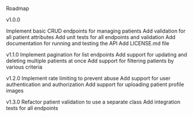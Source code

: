 Roadmap

v1.0.0

 Implement basic CRUD endpoints for managing patients
 Add validation for all patient attributes
 Add unit tests for all endpoints and validation
 Add documentation for running and testing the API
 Add LICENSE.md file

v1.1.0
 Implement pagination for list endpoints
 Add support for updating and deleting multiple patients at once
 Add support for filtering patients by various criteria

v1.2.0
 Implement rate limiting to prevent abuse
 Add support for user authentication and authorization
 Add support for uploading patient profile images
 
v1.3.0
 Refactor patient validation to use a separate class
 Add integration tests for all endpoints